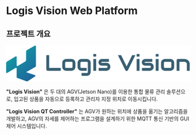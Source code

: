 # Logis Vision Web Platform

## 프로젝트 개요

![Logis_Vision_Logo](https://raw.githubusercontent.com/LogisVision/Logis_Platform/refs/heads/master/Basic%20Theme%403x.png)

**"Logis Vision"** 은 두 대의 AGV(Jetson Nano)를 이용한 통합 물류 관리 솔루션으로,
입고된 상품을 자동으로 등록하고 관리자 지정 위치로 이동시킵니다.

**"Logis Vision QT Controller"** 는 AGV가 원하는 위치에 상품을 옮기는 알고리즘을 개발하고,
AGV의 자세를 제어하는 프로그램을 설계하기 위한 MQTT 통신 기반의 GUI 제어 시스템입니다.
